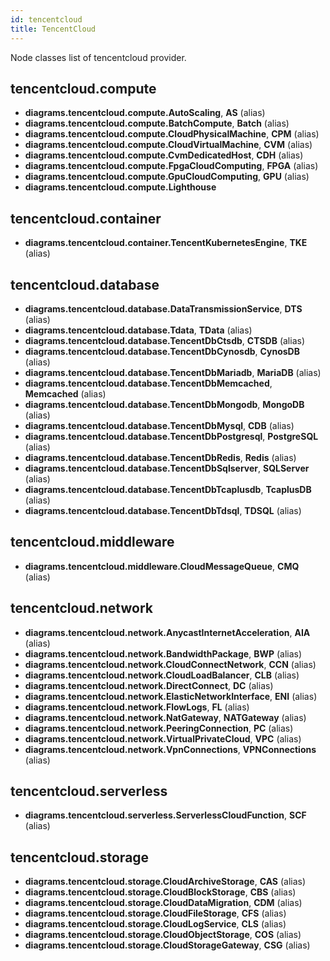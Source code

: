 ```yaml
---
id: tencentcloud
title: TencentCloud
---
```


Node classes list of tencentcloud provider.

## tencentcloud.compute

- **diagrams.tencentcloud.compute.AutoScaling**, **AS** (alias)
- **diagrams.tencentcloud.compute.BatchCompute**, **Batch** (alias)
- **diagrams.tencentcloud.compute.CloudPhysicalMachine**, **CPM** (alias)
- **diagrams.tencentcloud.compute.CloudVirtualMachine**, **CVM** (alias)
- **diagrams.tencentcloud.compute.CvmDedicatedHost**, **CDH** (alias)
- **diagrams.tencentcloud.compute.FpgaCloudComputing**, **FPGA** (alias)
- **diagrams.tencentcloud.compute.GpuCloudComputing**, **GPU** (alias)
- **diagrams.tencentcloud.compute.Lighthouse**

## tencentcloud.container

- **diagrams.tencentcloud.container.TencentKubernetesEngine**, **TKE** (alias)

## tencentcloud.database

- **diagrams.tencentcloud.database.DataTransmissionService**, **DTS** (alias)
- **diagrams.tencentcloud.database.Tdata**, **TData** (alias)
- **diagrams.tencentcloud.database.TencentDbCtsdb**, **CTSDB** (alias)
- **diagrams.tencentcloud.database.TencentDbCynosdb**, **CynosDB** (alias)
- **diagrams.tencentcloud.database.TencentDbMariadb**, **MariaDB** (alias)
- **diagrams.tencentcloud.database.TencentDbMemcached**, **Memcached** (alias)
- **diagrams.tencentcloud.database.TencentDbMongodb**, **MongoDB** (alias)
- **diagrams.tencentcloud.database.TencentDbMysql**, **CDB** (alias)
- **diagrams.tencentcloud.database.TencentDbPostgresql**, **PostgreSQL** (alias)
- **diagrams.tencentcloud.database.TencentDbRedis**, **Redis** (alias)
- **diagrams.tencentcloud.database.TencentDbSqlserver**, **SQLServer** (alias)
- **diagrams.tencentcloud.database.TencentDbTcaplusdb**, **TcaplusDB** (alias)
- **diagrams.tencentcloud.database.TencentDbTdsql**, **TDSQL** (alias)

## tencentcloud.middleware

- **diagrams.tencentcloud.middleware.CloudMessageQueue**, **CMQ** (alias)

## tencentcloud.network

- **diagrams.tencentcloud.network.AnycastInternetAcceleration**, **AIA** (alias)
- **diagrams.tencentcloud.network.BandwidthPackage**, **BWP** (alias)
- **diagrams.tencentcloud.network.CloudConnectNetwork**, **CCN** (alias)
- **diagrams.tencentcloud.network.CloudLoadBalancer**, **CLB** (alias)
- **diagrams.tencentcloud.network.DirectConnect**, **DC** (alias)
- **diagrams.tencentcloud.network.ElasticNetworkInterface**, **ENI** (alias)
- **diagrams.tencentcloud.network.FlowLogs**, **FL** (alias)
- **diagrams.tencentcloud.network.NatGateway**, **NATGateway** (alias)
- **diagrams.tencentcloud.network.PeeringConnection**, **PC** (alias)
- **diagrams.tencentcloud.network.VirtualPrivateCloud**, **VPC** (alias)
- **diagrams.tencentcloud.network.VpnConnections**, **VPNConnections** (alias)

## tencentcloud.serverless

- **diagrams.tencentcloud.serverless.ServerlessCloudFunction**, **SCF** (alias)

## tencentcloud.storage

- **diagrams.tencentcloud.storage.CloudArchiveStorage**, **CAS** (alias)
- **diagrams.tencentcloud.storage.CloudBlockStorage**, **CBS** (alias)
- **diagrams.tencentcloud.storage.CloudDataMigration**, **CDM** (alias)
- **diagrams.tencentcloud.storage.CloudFileStorage**, **CFS** (alias)
- **diagrams.tencentcloud.storage.CloudLogService**, **CLS** (alias)
- **diagrams.tencentcloud.storage.CloudObjectStorage**, **COS** (alias)
- **diagrams.tencentcloud.storage.CloudStorageGateway**, **CSG** (alias)
